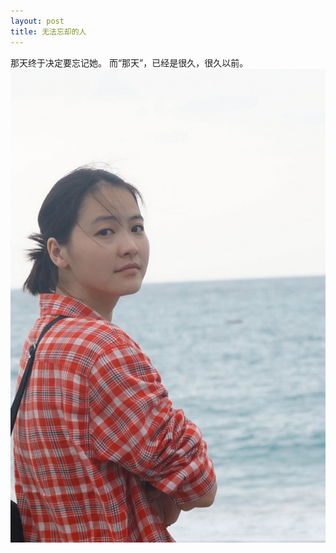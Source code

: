 ```yaml
---
layout: post
title: 无法忘却的人
---
```

  那天终于决定要忘记她。
  而“那天”，已经是很久，很久以前。
![lemon](images/figure/lemon.jpg)
